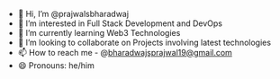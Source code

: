 - 👋 Hi, I’m @prajwalsbharadwaj
- 👀 I’m interested in Full Stack Development and DevOps
- 🌱 I’m currently learning Web3 Technologies
- 💞️ I’m looking to collaborate on Projects involving latest technologies
- 📫 How to reach me - @bharadwajsprajwal19@gmail.com
- 😄 Pronouns: he/him

<!---
prajwalsbharadwaj/prajwalsbharadwaj is a ✨ special ✨ repository because its `README.md` (this file) appears on your GitHub profile.
You can click the Preview link to take a look at your changes.
--->
